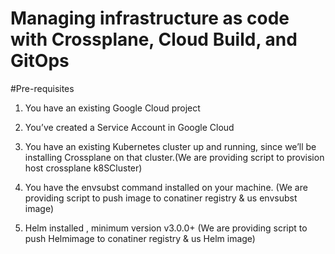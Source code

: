 # Managing infrastructure as code with Crossplane, Cloud Build, and GitOps

#Pre-requisites

1. You have an existing Google Cloud project

2. You’ve created a Service Account in Google Cloud

3. You have an existing Kubernetes cluster up and running, since we’ll be installing Crossplane on that cluster.(We are providing script to provision host crossplane k8SCluster)

4. You have the envsubst command installed on your machine. (We are providing script to push image to conatiner registry & us envsubst image)

5. Helm installed , minimum version v3.0.0+  (We are providing script to push Helmimage to conatiner registry & us Helm image)
